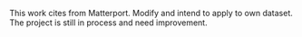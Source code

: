 This work cites from Matterport. Modify and intend to apply to own dataset. The project is still in process and need improvement.